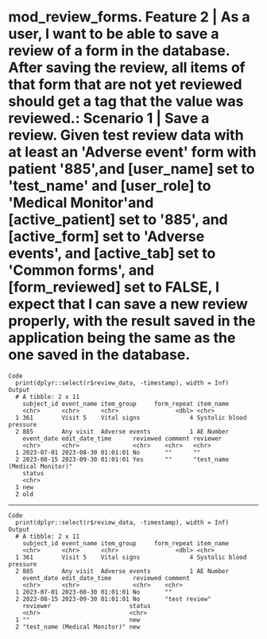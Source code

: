 # mod_review_forms. Feature 2 | As a user, I want to be able to save a review of a form in the database. After saving the review, all items of that form that are not yet reviewed should get a tag that the value was reviewed.: Scenario 1 | Save a review. Given test review data with at least an 'Adverse event' form with patient '885',and [user_name] set to 'test_name' and [user_role] to 'Medical Monitor'and [active_patient] set to '885', and [active_form] set to 'Adverse events', and [active_tab] set to 'Common forms', and [form_reviewed] set to FALSE, I expect that I can save a new review properly, with the result saved in the application being the same as the one saved in the database.

    Code
      print(dplyr::select(r$review_data, -timestamp), width = Inf)
    Output
      # A tibble: 2 x 11
        subject_id event_name item_group     form_repeat item_name              
        <chr>      <chr>      <chr>                <dbl> <chr>                  
      1 361        Visit 5    Vital signs              4 Systolic blood pressure
      2 885        Any visit  Adverse events           1 AE Number              
        event_date edit_date_time      reviewed comment reviewer                     
        <chr>      <chr>               <chr>    <chr>   <chr>                        
      1 2023-07-01 2023-08-30 01:01:01 No       ""      ""                           
      2 2023-08-15 2023-09-30 01:01:01 Yes      ""      "test_name (Medical Monitor)"
        status
        <chr> 
      1 new   
      2 old   

---

    Code
      print(dplyr::select(r$review_data, -timestamp), width = Inf)
    Output
      # A tibble: 2 x 11
        subject_id event_name item_group     form_repeat item_name              
        <chr>      <chr>      <chr>                <dbl> <chr>                  
      1 361        Visit 5    Vital signs              4 Systolic blood pressure
      2 885        Any visit  Adverse events           1 AE Number              
        event_date edit_date_time      reviewed comment      
        <chr>      <chr>               <chr>    <chr>        
      1 2023-07-01 2023-08-30 01:01:01 No       ""           
      2 2023-08-15 2023-09-30 01:01:01 No       "test review"
        reviewer                      status
        <chr>                         <chr> 
      1 ""                            new   
      2 "test_name (Medical Monitor)" new   


